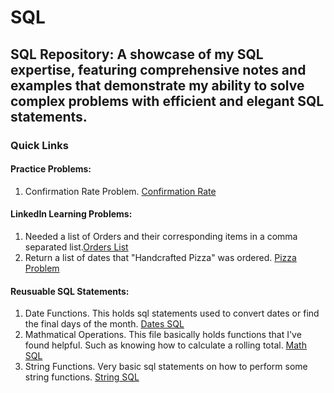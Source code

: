 # SQL
## SQL Repository: A showcase of my SQL expertise, featuring comprehensive notes and examples that demonstrate my ability to solve complex problems with efficient and elegant SQL statements.

### Quick Links

#### Practice Problems:
1. Confirmation Rate Problem. [Confirmation Rate](https://github.com/JohnnytheShark/SQL/blob/main/ConfirmationRate.sql)

#### LinkedIn Learning Problems:
1. Needed a list of Orders and their corresponding items in a comma separated list.[Orders List](https://github.com/JohnnytheShark/SQL/blob/main/LinkedIn_Learning_ItemsList.sql)
2. Return a list of dates that "Handcrafted Pizza" was ordered. [Pizza Problem](https://github.com/JohnnytheShark/SQL/blob/main/LinkedIn_Learning_PizzaOrders.sql)

#### Reusuable SQL Statements:
1. Date Functions. This holds sql statements used to convert dates or find the final days of the month. [Dates SQL](https://github.com/JohnnytheShark/SQL/blob/main/DateFunctions.sql)
2. Mathmatical Operations. This file basically holds functions that I've found helpful. Such as knowing how to calculate a rolling total. [Math SQL](https://github.com/JohnnytheShark/SQL/blob/main/MathematicalOperations.sql)
3. String Functions. Very basic sql statements on how to perform some string functions. [String SQL](https://github.com/JohnnytheShark/SQL/blob/main/StringFunctions.sql)
